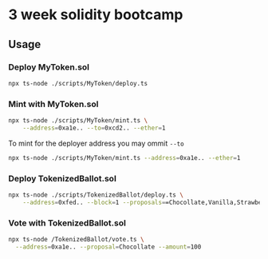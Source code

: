 # 3 week solidity bootcamp

## Usage

### Deploy MyToken.sol

```bash
npx ts-node ./scripts/MyToken/deploy.ts
```

### Mint with MyToken.sol

```bash
npx ts-node ./scripts/MyToken/mint.ts \
    --address=0xa1e.. --to=0xcd2.. --ether=1
```

To mint for the deployer address you may ommit `--to`
```bash
npx ts-node ./scripts/MyToken/mint.ts --address=0xa1e.. --ether=1
```

### Deploy TokenizedBallot.sol

```bash
npx ts-node ./scripts/TokenizedBallot/deploy.ts \
	--address=0xfed.. --block=1 --proposals==Chocollate,Vanilla,Strawberry
```


### Vote with TokenizedBallot.sol

```bash
npx ts-node /TokenizedBallot/vote.ts \
  --address=0xa1e.. --proposal=Chocollate --amount=100
```

